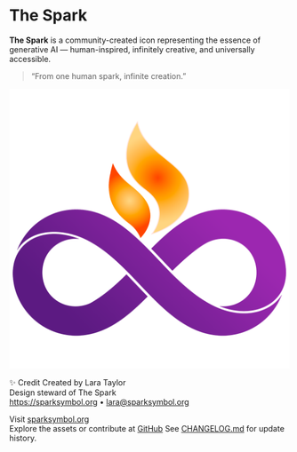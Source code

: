 # The Spark

**The Spark** is a community-created icon representing the essence of generative AI — human-inspired, infinitely creative, and universally accessible.

> “From one human spark, infinite creation.”

![The Spark Icon](assets/spark-icon-color.png)

✨ Credit
Created by Lara Taylor  
Design steward of The Spark  
https://sparksymbol.org • lara@sparksymbol.org

Visit [sparksymbol.org](https://sparksymbol.org)  
Explore the assets or contribute at [GitHub](https://github.com/lara9taylor/spark-symbol)
See [CHANGELOG.md](CHANGELOG.md) for update history.

